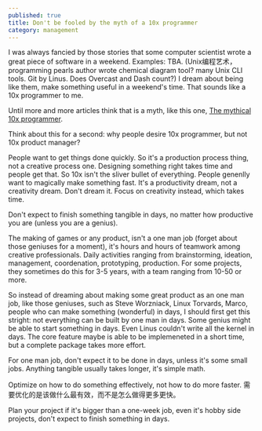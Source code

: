 ```yaml
---
published: true
title: Don't be fooled by the myth of a 10x programmer
category: management
---
```

I was always fancied by those stories that some computer scientist wrote a great piece of software in a weekend. Examples: TBA. (Unix编程艺术，programming pearls author wrote chemical diagram tool? many Unix CLI tools. Git by Linus. Does Overcast and Dash count?) I dream about being like them, make something useful in a weekend's time. That sounds like a 10x programmer to me.

Until more and more articles think that is a myth, like this one, [The mythical 10x programmer](http://antirez.com/news/112).

Think about this for a second: why people desire 10x programmer, but not 10x product manager?

People want to get things done quickly. So it's a production process thing, not a creative process one. Designing something right takes time and people get that. So 10x isn't the sliver bullet of everything. People genenlly want to magically make something fast. It's a productivity dream, not a creativity dream. Don't dream it. Focus on creativity instead, which takes time.

Don't expect to finish something tangible in days, no matter how productive you are (unless you are a genius).

The making of games or any product, isn't a one man job (forget about those geniuses for a moment), it's hours and hours of teamwork among creative professionals. Daily activities ranging from brainstorming, ideation, management, coordenation, prototyping, production. For some projects, they sometimes do this for 3-5 years, with a team ranging from 10-50 or more.

So instead of dreaming about making some great product as an one man job, like those geniuses, such as Steve Worzniack, Linux Torvards, Marco, people who can make something (wonderful) in days, I should first get this stright: not everything can be built by one man in days. Some genius might be able to start something in days. Even Linus couldn't write all the kernel in days. The core feature maybe is able to be implemeneted in a short time, but a complete package takes more effort.

For one man job, don't expect it to be done in days, unless it's some small jobs. Anything tangible usually takes longer, it's simple math.

Optimize on how to do something effectively, not how to do more faster. 需要优化的是该做什么最有效，而不是怎么做得更多更快。

Plan your project if it's bigger than a one-week job, even it's hobby side projects, don't expect to finish something in days.
